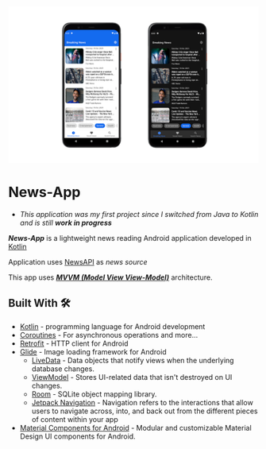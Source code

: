 
![GitHub Cards Preview](https://github.com/mkostic21/news-app/blob/master/screenshots/light-dark-cover.png?raw=true)

# News-App

- *This application was my first project since I switched from Java to Kotlin and is still **work in progress***

***News-App*** is a lightweight news reading Android application developed in [Kotlin](https://kotlinlang.org/)

Application uses [NewsAPI](http://newsapi.org) as *news source*

This app uses [***MVVM (Model View View-Model)***](https://developer.android.com/jetpack/docs/guide#recommended-app-arch) architecture.

## Built With 🛠
- [Kotlin](https://kotlinlang.org/) - programming language for Android development
- [Coroutines](https://kotlinlang.org/docs/reference/coroutines-overview.html) - For asynchronous operations and more...
- [Retrofit](https://square.github.io/retrofit/) - HTTP client for Android
- [Glide](https://github.com/bumptech/glide) - Image loading framework for Android
  - [LiveData](https://developer.android.com/topic/libraries/architecture/livedata) - Data objects that notify views when the underlying database changes.
  - [ViewModel](https://developer.android.com/topic/libraries/architecture/viewmodel) - Stores UI-related data that isn't destroyed on UI changes. 
  - [Room](https://developer.android.com/topic/libraries/architecture/room) - SQLite object mapping library.
  - [Jetpack Navigation](https://developer.android.com/guide/navigation) - Navigation refers to the interactions that allow users to navigate across, into, and back out from the different pieces of content within your app
- [Material Components for Android](https://material.io/develop/android) - Modular and customizable Material Design UI components for Android.
